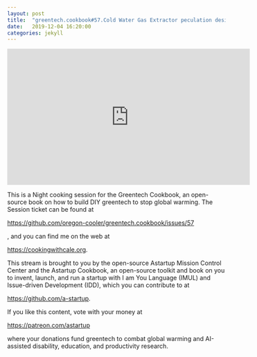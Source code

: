 ```yaml
---
layout: post
title:  "greentech.cookbook#57.Cold Water Gas Extractor peculation design, fridge seal, plant & tube routing."
date:   2019-12-04 16:20:00
categories: jekyll
---
```


<iframe width="560" height="315" src="https://www.youtube.com/embed/jlFmS5ODvH4" frameborder="0" allow="accelerometer; autoplay; encrypted-media; gyroscope; picture-in-picture" allowfullscreen></iframe>

This is a Night cooking session for the Greentech Cookbook, an open-source book on how to build DIY greentech to stop global warming. The Session ticket can be found at 

https://github.com/oregon-cooler/greentech.cookbook/issues/57

, and you can find me on the web at

https://cookingwithcale.org.

This stream is brought to you by the open-source Astartup Mission Control Center and the Astartup Cookbook, an open-source toolkit and book on you to invent, launch, and run a startup with I am You Language (IMUL) and Issue-driven Development (IDD), which you can contribute to at 

https://github.com/a-startup.

If you like this content, vote with your money at 

https://patreon.com/astartup

where your donations fund greentech to combat global warming and AI-assisted disability, education, and productivity research.
